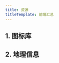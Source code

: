 ```yaml
---
title: 资源
titleTemplate: 前端汇总
---
```


<script setup lang="ts">
import WebsiteBox from '/components/WebsiteBox/index.vue';
import { website1, website2} from './data/website';

</script>

## 1. 图标库

<WebsiteBox :data="website1"/>

## 2. 地理信息

<WebsiteBox :data="website2"/>

